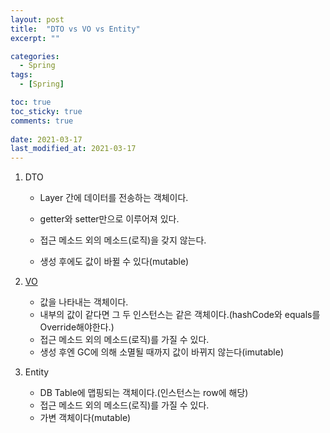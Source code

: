 ```yaml
---
layout: post
title:  "DTO vs VO vs Entity"
excerpt: ""

categories:
  - Spring
tags:
  - [Spring]

toc: true
toc_sticky: true
comments: true
 
date: 2021-03-17
last_modified_at: 2021-03-17
---
```


1. DTO

   - Layer 간에 데이터를 전송하는 객체이다.

   - getter와 setter만으로 이루어져 있다.
   - 접근 메소드 외의 메소드(로직)을 갖지 않는다.
   - 생성 후에도 값이 바뀔 수 있다(mutable)

2. [VO](https://isaac56.github.io/java/2021/02/19/Value-Object.html)

   - 값을 나타내는 객체이다.
   - 내부의 값이 같다면 그 두 인스턴스는 같은 객체이다.(hashCode와 equals를 Override해야한다.)
   - 접근 메소드 외의 메소드(로직)를 가질 수 있다.
   - 생성 후엔 GC에 의해 소멸될 때까지 값이 바뀌지 않는다(imutable)

3. Entity

   - DB Table에 맵핑되는 객체이다.(인스턴스는 row에 해당)
   - 접근 메소드 외의 메소드(로직)를 가질 수 있다.
   - 가변 객체이다(mutable)

